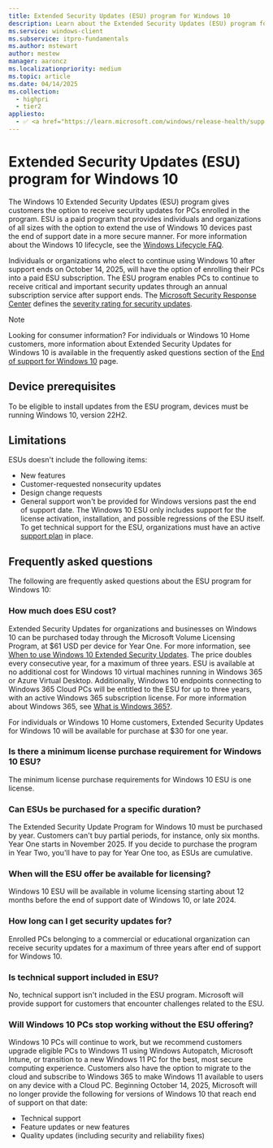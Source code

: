 ```yaml
---
title: Extended Security Updates (ESU) program for Windows 10 
description: Learn about the Extended Security Updates (ESU) program for Windows 10. The ESU program gives customers the option to receive security updates for Windows 10.
ms.service: windows-client
ms.subservice: itpro-fundamentals
ms.author: mstewart
author: mestew
manager: aaroncz
ms.localizationpriority: medium
ms.topic: article
ms.date: 04/14/2025
ms.collection:
  - highpri
  - tier2
appliesto:
  - ✅ <a href="https://learn.microsoft.com/windows/release-health/supported-versions-windows-client" target="_blank">Windows 10</a>
---
```


# Extended Security Updates (ESU) program for Windows 10

<!-- 8280171-->
The Windows 10 Extended Security Updates (ESU) program gives customers the option to receive security updates for PCs enrolled in the program. ESU is a paid program that provides individuals and organizations of all sizes with the option to extend the use of Windows 10 devices past the end of support date in a more secure manner. For more information about the Windows 10 lifecycle, see the [Windows Lifecycle FAQ](/lifecycle/faq/windows).

Individuals or organizations who elect to continue using Windows 10 after support ends on October 14, 2025, will have the option of enrolling their PCs into a paid ESU subscription. The ESU program enables PCs to continue to receive critical and important security updates through an annual subscription service after support ends. The [Microsoft Security Response Center](https://msrc.microsoft.com/) defines the [severity rating for security updates](https://www.microsoft.com/msrc/security-update-severity-rating-system).

> [!Note]
> Looking for consumer information? For individuals or Windows 10 Home customers, more information about Extended Security Updates for Windows 10 is available in the frequently asked questions section of the [End of support for Windows 10](https://www.microsoft.com/windows/end-of-support) page. <!--10013381-->

## Device prerequisites

To be eligible to install updates from the ESU program, devices must be running Windows 10, version 22H2.

## Limitations

ESUs doesn't include the following items:

- New features
- Customer-requested nonsecurity updates
- Design change requests
- General support won't be provided for Windows versions past the end of support date. The Windows 10 ESU only includes support for the license activation, installation, and possible regressions of the ESU itself. To get technical support for the ESU, organizations must have an active [support plan](https://www.microsoft.com/microsoft-unified) in place. <!--9913216-->



## Frequently asked questions

The following are frequently asked questions about the ESU program for Windows 10: 

### How much does ESU cost?

Extended Security Updates for organizations and businesses on Windows 10 can be purchased today through the Microsoft Volume Licensing Program, at $61 USD per device for Year One. For more information, see [When to use Windows 10 Extended Security Updates](https://techcommunity.microsoft.com/blog/windows-itpro-blog/when-to-use-windows-10-extended-security-updates/4102628). The price doubles every consecutive year, for a maximum of three years. ESU is available at no additional cost for Windows 10 virtual machines running in Windows 365 or Azure Virtual Desktop. Additionally, Windows 10 endpoints connecting to Windows 365 Cloud PCs will be entitled to the ESU for up to three years, with an active Windows 365 subscription license. For more information about Windows 365, see [What is Windows 365?](/windows-365/overview).

For individuals or Windows 10 Home customers, Extended Security Updates for Windows 10 will be available for purchase at $30 for one year. 


### Is there a minimum license purchase requirement for Windows 10 ESU?

The minimum license purchase requirements for Windows 10 ESU is one license.

### Can ESUs be purchased for a specific duration?

The Extended Security Update Program for Windows 10 must be purchased by year. Customers can't buy partial periods, for instance, only six months. Year One starts in November 2025. If you decide to purchase the program in Year Two, you'll have to pay for Year One too, as ESUs are cumulative.


### When will the ESU offer be available for licensing?

Windows 10 ESU will be available in volume licensing starting about 12 months before the end of support date of Windows 10, or late 2024.

### How long can I get security updates for?

Enrolled PCs belonging to a commercial or educational organization can receive security updates for a maximum of three years after end of support for Windows 10.

### Is technical support included in ESU?

No, technical support isn't included in the ESU program. Microsoft will provide support for customers that encounter challenges related to the ESU. 

### Will Windows 10 PCs stop working without the ESU offering?

Windows 10 PCs will continue to work, but we recommend customers upgrade eligible PCs to Windows 11 using Windows Autopatch, Microsoft Intune, or transition to a new Windows 11 PC for the best, most secure computing experience. Customers also have the option to migrate to the cloud and subscribe to Windows 365 to make Windows 11 available to users on any device with a Cloud PC. Beginning October 14, 2025, Microsoft will no longer provide the following for versions of Windows 10 that reach end of support on that date:

- Technical support
- Feature updates or new features
- Quality updates (including security and reliability fixes)
